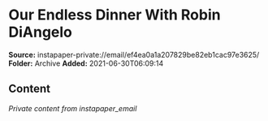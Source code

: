 # Our Endless Dinner With Robin DiAngelo

**Source:** instapaper-private://email/ef4ea0a1a207829be82eb1cac97e3625/
**Folder:** Archive
**Added:** 2021-06-30T06:09:14




## Content
*Private content from instapaper_email*
